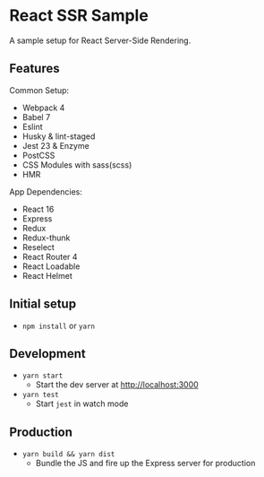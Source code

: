 # React SSR Sample

A sample setup for React Server-Side Rendering.

## Features

Common Setup:

- Webpack 4
- Babel 7
- Eslint
- Husky & lint-staged
- Jest 23 & Enzyme
- PostCSS
- CSS Modules with sass(scss)
- HMR

App Dependencies:

- React 16
- Express
- Redux
- Redux-thunk
- Reselect
- React Router 4
- React Loadable
- React Helmet

## Initial setup

- `npm install` or `yarn`

## Development

- `yarn start`
  - Start the dev server at [http://localhost:3000](http://localhost:3000)
- `yarn test`
  - Start `jest` in watch mode

## Production

- `yarn build && yarn dist`
  - Bundle the JS and fire up the Express server for production
